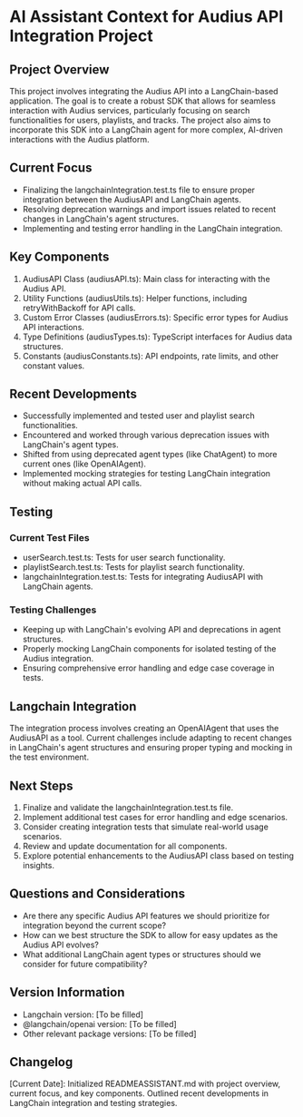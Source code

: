 # AI Assistant Context for Audius API Integration Project

## Project Overview
This project involves integrating the Audius API into a LangChain-based application. The goal is to create a robust SDK that allows for seamless interaction with Audius services, particularly focusing on search functionalities for users, playlists, and tracks. The project also aims to incorporate this SDK into a LangChain agent for more complex, AI-driven interactions with the Audius platform.

## Current Focus
- Finalizing the langchainIntegration.test.ts file to ensure proper integration between the AudiusAPI and LangChain agents.
- Resolving deprecation warnings and import issues related to recent changes in LangChain's agent structures.
- Implementing and testing error handling in the LangChain integration.

## Key Components
1. AudiusAPI Class (audiusAPI.ts): Main class for interacting with the Audius API.
2. Utility Functions (audiusUtils.ts): Helper functions, including retryWithBackoff for API calls.
3. Custom Error Classes (audiusErrors.ts): Specific error types for Audius API interactions.
4. Type Definitions (audiusTypes.ts): TypeScript interfaces for Audius data structures.
5. Constants (audiusConstants.ts): API endpoints, rate limits, and other constant values.

## Recent Developments
- Successfully implemented and tested user and playlist search functionalities.
- Encountered and worked through various deprecation issues with LangChain's agent types.
- Shifted from using deprecated agent types (like ChatAgent) to more current ones (like OpenAIAgent).
- Implemented mocking strategies for testing LangChain integration without making actual API calls.

## Testing
### Current Test Files
- userSearch.test.ts: Tests for user search functionality.
- playlistSearch.test.ts: Tests for playlist search functionality.
- langchainIntegration.test.ts: Tests for integrating AudiusAPI with LangChain agents.

### Testing Challenges
- Keeping up with LangChain's evolving API and deprecations in agent structures.
- Properly mocking LangChain components for isolated testing of the Audius integration.
- Ensuring comprehensive error handling and edge case coverage in tests.

## Langchain Integration
The integration process involves creating an OpenAIAgent that uses the AudiusAPI as a tool. Current challenges include adapting to recent changes in LangChain's agent structures and ensuring proper typing and mocking in the test environment.

## Next Steps
1. Finalize and validate the langchainIntegration.test.ts file.
2. Implement additional test cases for error handling and edge scenarios.
3. Consider creating integration tests that simulate real-world usage scenarios.
4. Review and update documentation for all components.
5. Explore potential enhancements to the AudiusAPI class based on testing insights.

## Questions and Considerations
- Are there any specific Audius API features we should prioritize for integration beyond the current scope?
- How can we best structure the SDK to allow for easy updates as the Audius API evolves?
- What additional LangChain agent types or structures should we consider for future compatibility?

## Version Information
- Langchain version: [To be filled]
- @langchain/openai version: [To be filled]
- Other relevant package versions: [To be filled]

## Changelog
[Current Date]: Initialized READMEASSISTANT.md with project overview, current focus, and key components. Outlined recent developments in LangChain integration and testing strategies.
